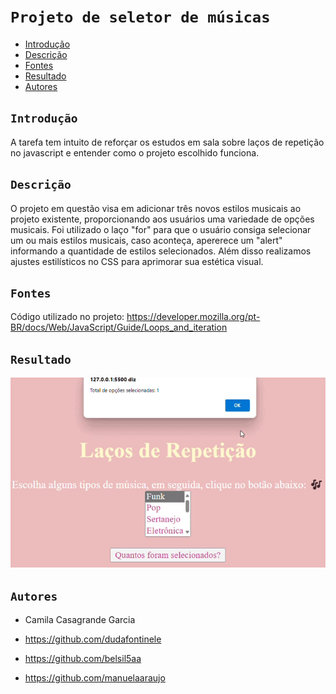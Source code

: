 # ``Projeto de seletor de músicas``

* [Introdução](#introdução)
* [Descrição](#Descrição)
* [Fontes](#fontes)
* [Resultado](#resultado)
* [Autores](#autores)
 
## ``Introdução``
A tarefa tem intuito de reforçar os estudos em sala sobre laços de repetição no javascript e entender como o projeto escolhido funciona.
 
## ``Descrição``
O projeto em questão visa em adicionar três novos estilos musicais ao projeto existente, proporcionando aos usuários uma variedade de opções musicais. Foi utilizado o laço "for" para que o usuário consiga selecionar um ou mais estilos musicais, caso aconteça, apererece um "alert" informando a quantidade de estilos selecionados. Além disso realizamos ajustes estilísticos no CSS para aprimorar sua estética visual.
 
## ``Fontes``
 Código utilizado no projeto: 
 https://developer.mozilla.org/pt-BR/docs/Web/JavaScript/Guide/Loops_and_iteration

 ## ``Resultado``
 ![](img/tela.gif)

## ``Autores``
* Camila Casagrande Garcia

* https://github.com/dudafontinele
 
* https://github.com/belsil5aa
 
* https://github.com/manuelaaraujo